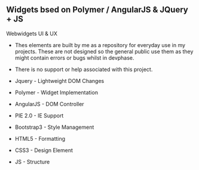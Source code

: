 ## Widgets bsed on Polymer / AngularJS & JQuery  + JS

Webwidgets UI & UX

- Thes elements are built by me as a repository for everyday use in my projects. These are not designed so the general public use them as they might contain errors or bugs whilst in devphase.
- There is no support or help associated with this project.

- Jquery - Lightweight DOM Changes
- Polymer - Widget Implementation
- AngularJS - DOM Controller
- PIE 2.0 - IE Support
- Bootstrap3 - Style Management
- HTML5 - Formatting
- CSS3 - Design Element
- JS - Structure
